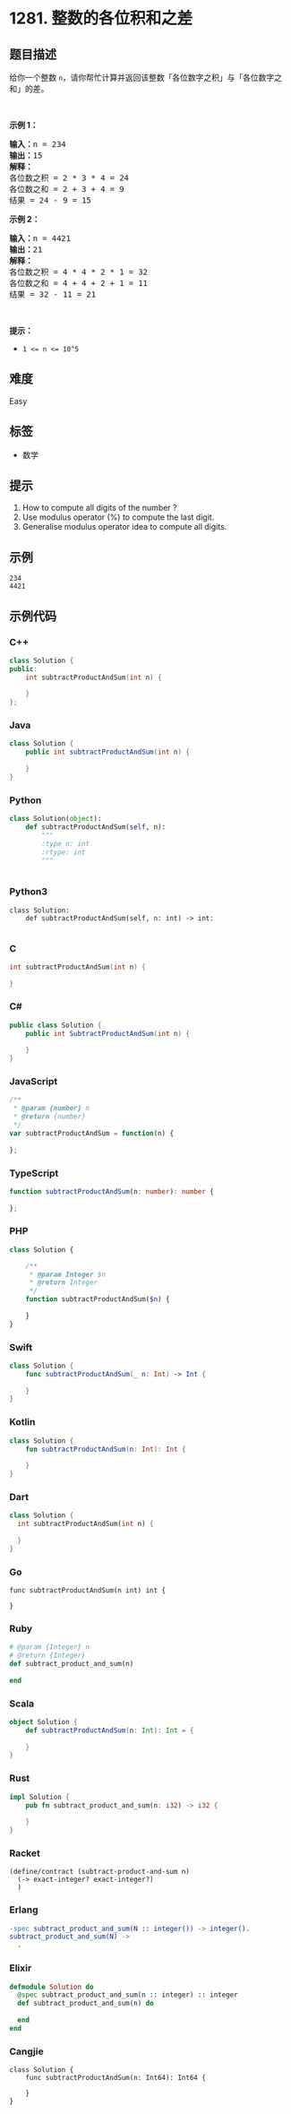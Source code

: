 # 1281. 整数的各位积和之差

## 题目描述

<p>给你一个整数&nbsp;<code>n</code>，请你帮忙计算并返回该整数「各位数字之积」与「各位数字之和」的差。</p>

<p>&nbsp;</p>

<p><strong>示例 1：</strong></p>

<pre><strong>输入：</strong>n = 234
<strong>输出：</strong>15 
<strong>解释：</strong>
各位数之积 = 2 * 3 * 4 = 24 
各位数之和 = 2 + 3 + 4 = 9 
结果 = 24 - 9 = 15
</pre>

<p><strong>示例 2：</strong></p>

<pre><strong>输入：</strong>n = 4421
<strong>输出：</strong>21
<strong>解释： 
</strong>各位数之积 = 4 * 4 * 2 * 1 = 32 
各位数之和 = 4 + 4 + 2 + 1 = 11 
结果 = 32 - 11 = 21
</pre>

<p>&nbsp;</p>

<p><strong>提示：</strong></p>

<ul>
	<li><code>1 &lt;= n &lt;= 10^5</code></li>
</ul>


## 难度

Easy

## 标签

- 数学

## 提示

1. How to compute all digits of the number ?
2. Use modulus operator (%) to compute the last digit.
3. Generalise modulus operator idea to compute all digits.

## 示例

```
234
4421
```

## 示例代码

### C++

```cpp
class Solution {
public:
    int subtractProductAndSum(int n) {
        
    }
};
```

### Java

```java
class Solution {
    public int subtractProductAndSum(int n) {
        
    }
}
```

### Python

```python
class Solution(object):
    def subtractProductAndSum(self, n):
        """
        :type n: int
        :rtype: int
        """
        
```

### Python3

```python3
class Solution:
    def subtractProductAndSum(self, n: int) -> int:
        
```

### C

```c
int subtractProductAndSum(int n) {
    
}
```

### C#

```csharp
public class Solution {
    public int SubtractProductAndSum(int n) {
        
    }
}
```

### JavaScript

```javascript
/**
 * @param {number} n
 * @return {number}
 */
var subtractProductAndSum = function(n) {
    
};
```

### TypeScript

```typescript
function subtractProductAndSum(n: number): number {
    
};
```

### PHP

```php
class Solution {

    /**
     * @param Integer $n
     * @return Integer
     */
    function subtractProductAndSum($n) {
        
    }
}
```

### Swift

```swift
class Solution {
    func subtractProductAndSum(_ n: Int) -> Int {
        
    }
}
```

### Kotlin

```kotlin
class Solution {
    fun subtractProductAndSum(n: Int): Int {
        
    }
}
```

### Dart

```dart
class Solution {
  int subtractProductAndSum(int n) {
    
  }
}
```

### Go

```golang
func subtractProductAndSum(n int) int {
    
}
```

### Ruby

```ruby
# @param {Integer} n
# @return {Integer}
def subtract_product_and_sum(n)
    
end
```

### Scala

```scala
object Solution {
    def subtractProductAndSum(n: Int): Int = {
        
    }
}
```

### Rust

```rust
impl Solution {
    pub fn subtract_product_and_sum(n: i32) -> i32 {
        
    }
}
```

### Racket

```racket
(define/contract (subtract-product-and-sum n)
  (-> exact-integer? exact-integer?)
  )
```

### Erlang

```erlang
-spec subtract_product_and_sum(N :: integer()) -> integer().
subtract_product_and_sum(N) ->
  .
```

### Elixir

```elixir
defmodule Solution do
  @spec subtract_product_and_sum(n :: integer) :: integer
  def subtract_product_and_sum(n) do
    
  end
end
```

### Cangjie

```cangjie
class Solution {
    func subtractProductAndSum(n: Int64): Int64 {

    }
}
```

